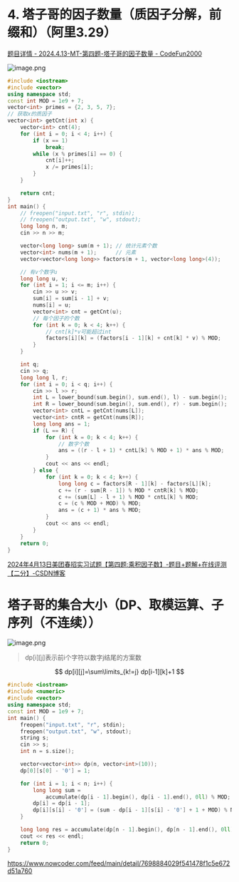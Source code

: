 

# 4. 塔子哥的因子数量（质因子分解，前缀和）（阿里3.29）

[题目详情 - 2024.4.13-MT-第四题-塔子哥的因子数量 - CodeFun2000](https://codefun2000.com/p/P1822)

![image.png](https://cdn.jsdelivr.net/gh/destiny0118/picgo/pic2023/202405021745116.png)

```c++
#include <iostream>
#include <vector>
using namespace std;
const int MOD = 1e9 + 7;
vector<int> primes = {2, 3, 5, 7};
// 获取x的质因子
vector<int> getCnt(int x) {
    vector<int> cnt(4);
    for (int i = 0; i < 4; i++) {
        if (x == 1)
            break;
        while (x % primes[i] == 0) {
            cnt[i]++;
            x /= primes[i];
        }
    }

    return cnt;
}
int main() {
    // freopen("input.txt", "r", stdin);
    // freopen("output.txt", "w", stdout);
    long long n, m;
    cin >> n >> m;

    vector<long long> sum(m + 1); // 统计元素个数
    vector<int> nums(m + 1);      // 元素
    vector<vector<long long>> factors(m + 1, vector<long long>(4));

    // 有v个数字u
    long long u, v;
    for (int i = 1; i <= m; i++) {
        cin >> u >> v;
        sum[i] = sum[i - 1] + v;
        nums[i] = u;
        vector<int> cnt = getCnt(u);
        // 每个因子的个数
        for (int k = 0; k < 4; k++) {
            // cnt[k]*v可能超过int
            factors[i][k] = (factors[i - 1][k] + cnt[k] * v) % MOD;
        }
    }

    int q;
    cin >> q;
    long long l, r;
    for (int i = 0; i < q; i++) {
        cin >> l >> r;
        int L = lower_bound(sum.begin(), sum.end(), l) - sum.begin();
        int R = lower_bound(sum.begin(), sum.end(), r) - sum.begin();
        vector<int> cntL = getCnt(nums[L]);
        vector<int> cntR = getCnt(nums[R]);
        long long ans = 1;
        if (L == R) {
            for (int k = 0; k < 4; k++) {
                // 数字个数
                ans = ((r - l + 1) * cntL[k] % MOD + 1) * ans % MOD;
            }
            cout << ans << endl;
        } else {
            for (int k = 0; k < 4; k++) {
                long long c = factors[R - 1][k] - factors[L][k];
                c += (r - sum[R - 1]) % MOD * cntR[k] % MOD;
                c += (sum[L] - l + 1) % MOD * cntL[k] % MOD;
                c = (c % MOD + MOD) % MOD;
                ans = (c + 1) * ans % MOD;
            }
            cout << ans << endl;
        }
    }
    return 0;
}

```

[2024年4月13日美团春招实习试题【第四题:乘积因子数】-题目+题解+在线评测【二分】-CSDN博客](https://blog.csdn.net/qq_45934285/article/details/137875892?ops_request_misc=%257B%2522request%255Fid%2522%253A%2522171464182716800215015551%2522%252C%2522scm%2522%253A%252220140713.130102334.pc%255Fblog.%2522%257D&request_id=171464182716800215015551&biz_id=0&utm_medium=distribute.pc_search_result.none-task-blog-2~blog~first_rank_ecpm_v1~rank_v31_ecpm-3-137875892-null-null.nonecase&utm_term=%E7%BE%8E%E5%9B%A2&spm=1018.2226.3001.4450)



# 塔子哥的集合大小（DP、取模运算、子序列（不连续））
![image.png](https://cdn.jsdelivr.net/gh/destiny0118/picgo/pic2023/202405062140992.png)


>dp\[i\]\[j\]表示前i个字符以数字j结尾的方案数

$$
dp[i][j]=\sum\limits_{k!=j} dp[i-1][k]+1
$$

```c++
#include <iostream>
#include <numeric>
#include <vector>
using namespace std;
const int MOD = 1e9 + 7;
int main() {
    freopen("input.txt", "r", stdin);
    freopen("output.txt", "w", stdout);
    string s;
    cin >> s;
    int n = s.size();

    vector<vector<int>> dp(n, vector<int>(10));
    dp[0][s[0] - '0'] = 1;

    for (int i = 1; i < n; i++) {
        long long sum =
            accumulate(dp[i - 1].begin(), dp[i - 1].end(), 0ll) % MOD;
        dp[i] = dp[i - 1];
        dp[i][s[i] - '0'] = (sum - dp[i - 1][s[i] - '0'] + 1 + MOD) % MOD;
    }

    long long res = accumulate(dp[n - 1].begin(), dp[n - 1].end(), 0ll) % MOD;
    cout << res << endl;
    return 0;
}
```

https://www.nowcoder.com/feed/main/detail/7698884029f541478f1c5e672d51a760